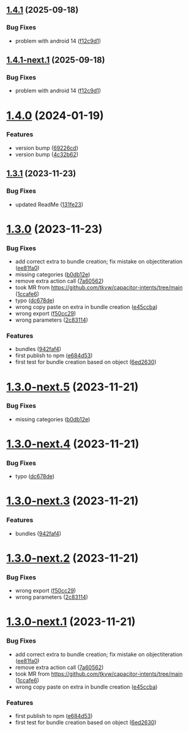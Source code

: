 ## [1.4.1](https://github.com/detchenkov/capacitor-intents/compare/v1.4.0...v1.4.1) (2025-09-18)


### Bug Fixes

* problem with android 14 ([f12c9d1](https://github.com/detchenkov/capacitor-intents/commit/f12c9d1f0fcb99883bc144293d321deb9e494178))

## [1.4.1-next.1](https://github.com/detchenkov/capacitor-intents/compare/v1.4.0...v1.4.1-next.1) (2025-09-18)


### Bug Fixes

* problem with android 14 ([f12c9d1](https://github.com/detchenkov/capacitor-intents/commit/f12c9d1f0fcb99883bc144293d321deb9e494178))

# [1.4.0](https://github.com/detchenkov/capacitor-intents/compare/v1.3.1...v1.4.0) (2024-01-19)


### Features

* version bump ([69226cd](https://github.com/detchenkov/capacitor-intents/commit/69226cdc6b0459976c04ed2cc23088790aeada38))
* version bump ([4c32b62](https://github.com/detchenkov/capacitor-intents/commit/4c32b62749260f6ecc6a2f90128447135a04dc6f))

## [1.3.1](https://github.com/detchenkov/capacitor-intents/compare/v1.3.0...v1.3.1) (2023-11-23)


### Bug Fixes

* updated ReadMe ([131fe23](https://github.com/detchenkov/capacitor-intents/commit/131fe23272cda969317df9ad8a0f63f88ea43081))

# [1.3.0](https://github.com/detchenkov/capacitor-intents/compare/v1.2.0...v1.3.0) (2023-11-23)


### Bug Fixes

* add correct extra to bundle creation; fix mistake on objectiteration ([ee81fa0](https://github.com/detchenkov/capacitor-intents/commit/ee81fa04f2a7a5d51aff38728fff2580474007f4))
* missing categories ([b0db12e](https://github.com/detchenkov/capacitor-intents/commit/b0db12e0fbd16fc77f105f466faccc2518f63be8))
* remove extra action call ([7a60562](https://github.com/detchenkov/capacitor-intents/commit/7a6056207b7495ff87d0967141d3eea230eb17e7))
* took MR from https://github.com/tkvw/capacitor-intents/tree/main ([1ccafe6](https://github.com/detchenkov/capacitor-intents/commit/1ccafe69efa98c89037dedfdb90e364b60d4a853))
* typo ([dc678de](https://github.com/detchenkov/capacitor-intents/commit/dc678de9c156567ab985ecb0d9f6c45e57b02225))
* wrong copy paste on extra in bundle creation ([e45ccba](https://github.com/detchenkov/capacitor-intents/commit/e45ccbaab065f7fc33a1bf6225eec5293dea5b68))
* wrong export ([f50cc29](https://github.com/detchenkov/capacitor-intents/commit/f50cc290399380dee5d7c37f768e172c7e584184))
* wrong parameters ([2c83114](https://github.com/detchenkov/capacitor-intents/commit/2c831146e14bfcd1eb269c9c6de14d3c186bfe7e))


### Features

* bundles ([942faf4](https://github.com/detchenkov/capacitor-intents/commit/942faf4732d70629cd050d42560de172fb6f1a18))
* first publish to npm ([e684d53](https://github.com/detchenkov/capacitor-intents/commit/e684d53a5255e636fffcf952393d7b429bd4c62a))
* first test for bundle creation based on object ([6ed2630](https://github.com/detchenkov/capacitor-intents/commit/6ed26302dc13aa766e68716f2ab83e0a09e26709))

# [1.3.0-next.5](https://github.com/detchenkov/capacitor-intents/compare/v1.3.0-next.4...v1.3.0-next.5) (2023-11-21)


### Bug Fixes

* missing categories ([b0db12e](https://github.com/detchenkov/capacitor-intents/commit/b0db12e0fbd16fc77f105f466faccc2518f63be8))

# [1.3.0-next.4](https://github.com/detchenkov/capacitor-intents/compare/v1.3.0-next.3...v1.3.0-next.4) (2023-11-21)


### Bug Fixes

* typo ([dc678de](https://github.com/detchenkov/capacitor-intents/commit/dc678de9c156567ab985ecb0d9f6c45e57b02225))

# [1.3.0-next.3](https://github.com/detchenkov/capacitor-intents/compare/v1.3.0-next.2...v1.3.0-next.3) (2023-11-21)


### Features

* bundles ([942faf4](https://github.com/detchenkov/capacitor-intents/commit/942faf4732d70629cd050d42560de172fb6f1a18))

# [1.3.0-next.2](https://github.com/detchenkov/capacitor-intents/compare/v1.3.0-next.1...v1.3.0-next.2) (2023-11-21)


### Bug Fixes

* wrong export ([f50cc29](https://github.com/detchenkov/capacitor-intents/commit/f50cc290399380dee5d7c37f768e172c7e584184))
* wrong parameters ([2c83114](https://github.com/detchenkov/capacitor-intents/commit/2c831146e14bfcd1eb269c9c6de14d3c186bfe7e))

# [1.3.0-next.1](https://github.com/detchenkov/capacitor-intents/compare/v1.2.0...v1.3.0-next.1) (2023-11-21)


### Bug Fixes

* add correct extra to bundle creation; fix mistake on objectiteration ([ee81fa0](https://github.com/detchenkov/capacitor-intents/commit/ee81fa04f2a7a5d51aff38728fff2580474007f4))
* remove extra action call ([7a60562](https://github.com/detchenkov/capacitor-intents/commit/7a6056207b7495ff87d0967141d3eea230eb17e7))
* took MR from https://github.com/tkvw/capacitor-intents/tree/main ([1ccafe6](https://github.com/detchenkov/capacitor-intents/commit/1ccafe69efa98c89037dedfdb90e364b60d4a853))
* wrong copy paste on extra in bundle creation ([e45ccba](https://github.com/detchenkov/capacitor-intents/commit/e45ccbaab065f7fc33a1bf6225eec5293dea5b68))


### Features

* first publish to npm ([e684d53](https://github.com/detchenkov/capacitor-intents/commit/e684d53a5255e636fffcf952393d7b429bd4c62a))
* first test for bundle creation based on object ([6ed2630](https://github.com/detchenkov/capacitor-intents/commit/6ed26302dc13aa766e68716f2ab83e0a09e26709))
